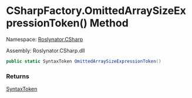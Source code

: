 # CSharpFactory\.OmittedArraySizeExpressionToken\(\) Method

Namespace: [Roslynator.CSharp](../../README.md)

Assembly: Roslynator\.CSharp\.dll

```csharp
public static SyntaxToken OmittedArraySizeExpressionToken()
```

### Returns

[SyntaxToken](https://docs.microsoft.com/en-us/dotnet/api/microsoft.codeanalysis.syntaxtoken)

